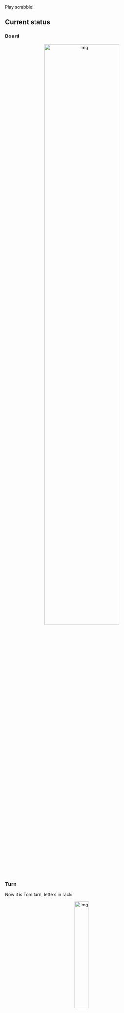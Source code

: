 
Play scrabble!
## Current status
### Board
<p align="center">
<img src="https://raw.githubusercontent.com/radosz99/radosz99/main/board.png" width=70% alt="Img"/>
    </p>
    
### Turn
Now it is Tom turn, letters in rack:
<p align="center">
<img src="https://raw.githubusercontent.com/radosz99/radosz99/main/rack.png" width=30% alt="Img"/>
</p>

### Game score
| Id | Player name | Points |
  | - | - | - |  
|0 | Tom | 374
|1 | Jerry | 311
## Make the move
Make the move and insert the letters by creating an [issue](https://github.com/radosz99/radosz99/issues/new?title=scrabble%7Cmove%7C7%3AA%3ARIDE&body=Just+push+%27Submit+new+issue%27+or+update+with+your+move.) according to the rules or...

## Possibly best moves  
Are you sure? :smiling_imp: :smiling_imp: :smiling_imp:
<details>
  <summary>Spoiler warning!</summary>
  
  | Id | Move | Issue link | Points |
  | - | - | - | - |  
|1| B:13:aa | [scrabble&#124;move&#124;B:13:aa](https://github.com/radosz99/radosz99/issues/new?title=scrabble%7Cmove%7CB%3A13%3Aaa&body=Just+push+%27Submit+new+issue%27+or+update+with+your+move.) | 4 
|2| L:13:ta | [scrabble&#124;move&#124;L:13:ta](https://github.com/radosz99/radosz99/issues/new?title=scrabble%7Cmove%7CL%3A13%3Ata&body=Just+push+%27Submit+new+issue%27+or+update+with+your+move.) | 3 
|3| M:6:as | [scrabble&#124;move&#124;M:6:as](https://github.com/radosz99/radosz99/issues/new?title=scrabble%7Cmove%7CM%3A6%3Aas&body=Just+push+%27Submit+new+issue%27+or+update+with+your+move.) | 3 
|4| K:1:na | [scrabble&#124;move&#124;K:1:na](https://github.com/radosz99/radosz99/issues/new?title=scrabble%7Cmove%7CK%3A1%3Ana&body=Just+push+%27Submit+new+issue%27+or+update+with+your+move.) | 2 
|5| E:0:ea | [scrabble&#124;move&#124;E:0:ea](https://github.com/radosz99/radosz99/issues/new?title=scrabble%7Cmove%7CE%3A0%3Aea&body=Just+push+%27Submit+new+issue%27+or+update+with+your+move.) | 2 
|6| 11:B:ae | [scrabble&#124;move&#124;11:B:ae](https://github.com/radosz99/radosz99/issues/new?title=scrabble%7Cmove%7C11%3AB%3Aae&body=Just+push+%27Submit+new+issue%27+or+update+with+your+move.) | 2 
|7| K:0:an | [scrabble&#124;move&#124;K:0:an](https://github.com/radosz99/radosz99/issues/new?title=scrabble%7Cmove%7CK%3A0%3Aan&body=Just+push+%27Submit+new+issue%27+or+update+with+your+move.) | 2 
|8| 9:L:na | [scrabble&#124;move&#124;9:L:na](https://github.com/radosz99/radosz99/issues/new?title=scrabble%7Cmove%7C9%3AL%3Ana&body=Just+push+%27Submit+new+issue%27+or+update+with+your+move.) | 2 
|9| K:3:ai | [scrabble&#124;move&#124;K:3:ai](https://github.com/radosz99/radosz99/issues/new?title=scrabble%7Cmove%7CK%3A3%3Aai&body=Just+push+%27Submit+new+issue%27+or+update+with+your+move.) | 2 
|10| 5:C:la | [scrabble&#124;move&#124;5:C:la](https://github.com/radosz99/radosz99/issues/new?title=scrabble%7Cmove%7C5%3AC%3Ala&body=Just+push+%27Submit+new+issue%27+or+update+with+your+move.) | 2 
</details>
    
## Latest moves

| Id | Type | Move / Letters to replace | Created words / New letters | Date | Points | Player | Who |
| - | - | - | - | - | - | - | - |
|23| INSERT | J:13:jo | ['JO'] | 11/29/2022, 23:48:03 | 9 | Jerry | [radosz99](github.com/radosz99) |
|22| INSERT | 6:E:are | ['ARE'] | 11/29/2022, 23:47:10 | 4 | Tom | [radosz99](github.com/radosz99) |
|21| INSERT | 2:F:crog | ['CROG'] | 11/29/2022, 23:46:07 | 10 | Jerry | [radosz99](github.com/radosz99) |
|20| INSERT | 3:M:xu | ['XU'] | 11/29/2022, 23:45:26 | 9 | Tom | [radosz99](github.com/radosz99) |
|19| INSERT | 9:B:vid | ['VID'] | 11/29/2022, 23:44:09 | 15 | Jerry | [radosz99](github.com/radosz99) |
|18| INSERT | A:3:cabrio | ['CABRIO'] | 11/29/2022, 23:42:46 | 30 | Tom | [radosz99](github.com/radosz99) |
|17| INSERT | F:5:tranq | ['TRANQ'] | 11/29/2022, 23:38:52 | 16 | Jerry | [radosz99](github.com/radosz99) |
|16| INSERT | 3:A:coin | ['COIN'] | 11/29/2022, 23:37:04 | 18 | Tom | [radosz99](github.com/radosz99) |
|15| INSERT | C:0:tumidly | ['TUMIDLY'] | 11/29/2022, 23:35:51 | 34 | Jerry | [radosz99](github.com/radosz99) |
|14| INSERT | 0:C:toeing | ['TOEING'] | 11/29/2022, 23:34:51 | 8 | Tom | [radosz99](github.com/radosz99) |
|13| INSERT | 9:F:qis | ['QIS'] | 11/29/2022, 23:33:30 | 32 | Jerry | [radosz99](github.com/radosz99) |
|12| INSERT | C:8:biped | ['BIPED'] | 11/29/2022, 17:22:51 | 13 | Tom | [radosz99](github.com/radosz99) |
|11| INSERT | 13:H:eejit | ['EEJIT'] | 11/29/2022, 12:06:32 | 28 | Jerry | [radosz99](github.com/radosz99) |
|10| INSERT | 1:J:knowe | ['KNOWE'] | 11/29/2022, 09:52:29 | 44 | Tom | [radosz99](github.com/radosz99) |
|9| INSERT | 14:A:valise | ['VALISE'] | 11/29/2022, 09:50:00 | 30 | Jerry | [radosz99](github.com/radosz99) |
|8| INSERT | E:10:wifes | ['WIFES'] | 11/29/2022, 09:49:20 | 22 | Tom | [radosz99](github.com/radosz99) |
|7| INSERT | 12:C:deffer | ['DEFFER'] | 11/28/2022, 22:05:30 | 28 | Jerry | [radosz99](github.com/radosz99) |
|6| INSERT | H:7:gastered | ['GASTERED'] | 11/28/2022, 22:01:38 | 83 | Tom | [radosz99](github.com/radosz99) |
|5| INSERT | H:0:gloze | ['GLOZE'] | 11/28/2022, 21:59:50 | 75 | Jerry | [radosz99](github.com/radosz99) |
|4| INSERT | M:1:waxy | ['WAXY'] | 11/28/2022, 21:54:07 | 34 | Tom | [radosz99](github.com/radosz99) |
|3| INSERT | 4:H:entity | ['ENTITY'] | 11/28/2022, 21:51:28 | 18 | Jerry | [radosz99](github.com/radosz99) |
|2| INSERT | J:4:thalamus | ['THALAMUS'] | 11/28/2022, 20:55:33 | 77 | Tom | [radosz99](github.com/radosz99) |
|1| INSERT | L:7:honor | ['HONOR'] | 11/28/2022, 20:50:36 | 16 | Jerry | [radosz99](github.com/radosz99) |
|0| INSERT | 7:H:gulphs | ['GULPHS'] | 11/28/2022, 20:48:01 | 32 | Tom | [radosz99](github.com/radosz99) |